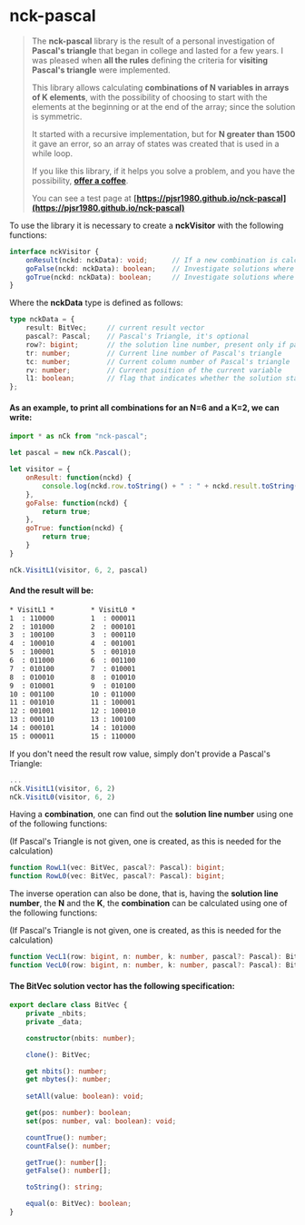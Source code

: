 
# nck-pascal

> The **nck-pascal** library is the result of a personal investigation of **Pascal's triangle** that began in college and lasted for a few years. I was pleased when **all the rules** defining the criteria for **visiting Pascal's triangle** were implemented.
>
> This library allows calculating **combinations of N variables in arrays of K elements**, with the possibility of choosing to start with the elements at the beginning or at the end of the array; since the solution is symmetric.
>
> It started with a recursive implementation, but for **N greater than 1500** it gave an error, so an array of states was created that is used in a while loop.
>
> If you like this library, if it helps you solve a problem, and you have the possibility, **[offer a coffee](https://donate.stripe.com/7sIfZ5f36doAe9a8wx "pjsr coffee")**.
>
> You can see a test page at **[https://pjsr1980.github.io/nck-pascal](https://pjsr1980.github.io/nck-pascal)**

To use the library it is necessary to create a **nckVisitor** with the following functions:

```ts
interface nckVisitor {
    onResult(nckd: nckData): void;      // If a new combination is calculated
    goFalse(nckd: nckData): boolean;    // Investigate solutions where the current variable is False
    goTrue(nckd: nckData): boolean;     // Investigate solutions where the current variable is True
}
```

Where the **nckData** type is defined as follows:

```ts
type nckData = {
    result: BitVec;     // current result vector
    pascal?: Pascal;    // Pascal's Triangle, it's optional
    row?: bigint;       // the solution line number, present only if pascal is given
    tr: number;         // Current line number of Pascal's triangle
    tc: number;         // Current column number of Pascal's triangle
    rv: number;         // Current position of the current variable
    l1: boolean;        // flag that indicates whether the solution starts with the variables on the left
};
```

#### As an example, to print all combinations for an N=6 and a K=2, we can write:

```js
import * as nCk from "nck-pascal";

let pascal = new nCk.Pascal();

let visitor = {
    onResult: function(nckd) {
        console.log(nckd.row.toString() + " : " + nckd.result.toString());
	},
    goFalse: function(nckd) {
	    return true;
	},
    goTrue: function(nckd) {
		return true;
	}
}

nCk.VisitL1(visitor, 6, 2, pascal)
```

#### And the result will be:

```txt
* VisitL1 *         * VisitL0 *      
1  : 110000         1  : 000011
2  : 101000         2  : 000101
3  : 100100         3  : 000110
4  : 100010         4  : 001001
5  : 100001         5  : 001010
6  : 011000         6  : 001100
7  : 010100         7  : 010001
8  : 010010         8  : 010010
9  : 010001         9  : 010100
10 : 001100         10 : 011000
11 : 001010         11 : 100001
12 : 001001         12 : 100010
13 : 000110         13 : 100100
14 : 000101         14 : 101000
15 : 000011         15 : 110000
```

If you don't need the result row value, simply don't provide a Pascal's Triangle:

```js
...
nCk.VisitL1(visitor, 6, 2)
nCk.VisitL0(visitor, 6, 2)
```

Having a **combination**, one can find out the **solution line number** using one of the following functions:

(If Pascal's Triangle is not given, one is created, as this is needed for the calculation)

```ts
function RowL1(vec: BitVec, pascal?: Pascal): bigint;
function RowL0(vec: BitVec, pascal?: Pascal): bigint;
```

The inverse operation can also be done, that is, having the **solution line number**, the **N** and the **K**, the **combination** can be calculated using one of the following functions:

(If Pascal's Triangle is not given, one is created, as this is needed for the calculation)

```ts
function VecL1(row: bigint, n: number, k: number, pascal?: Pascal): BitVec;
function VecL0(row: bigint, n: number, k: number, pascal?: Pascal): BitVec;
```

#### The BitVec solution vector has the following specification:

```ts
export declare class BitVec {
    private _nbits;
    private _data;

    constructor(nbits: number);

    clone(): BitVec;

    get nbits(): number;
    get nbytes(): number;
    
    setAll(value: boolean): void;

    get(pos: number): boolean;
    set(pos: number, val: boolean): void;

    countTrue(): number;
    countFalse(): number;

    getTrue(): number[];
    getFalse(): number[];

    toString(): string;

    equal(o: BitVec): boolean;
}
```